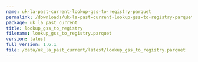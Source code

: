 ```yaml
---
name: uk-la-past-current-lookup-gss-to-registry-parquet
permalink: /downloads/uk-la-past-current-lookup-gss-to-registry-parquet/latest
package: uk_la_past_current
title: lookup_gss_to_registry
filename: lookup_gss_to_registry.parquet
version: latest
full_version: 1.6.1
file: /data/uk_la_past_current/latest/lookup_gss_to_registry.parquet
---
```

